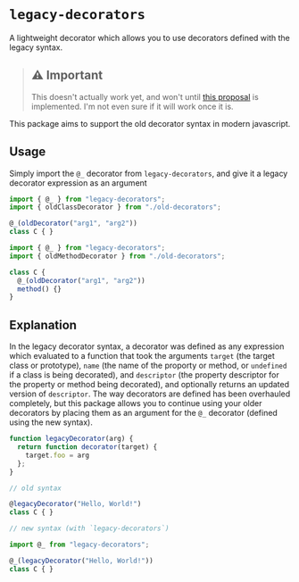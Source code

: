 # `legacy-decorators`

A lightweight decorator which allows you to use decorators defined with the legacy syntax.

> ## :warning: Important
>
> This doesn't actually work yet, and won't until [this proposal](https://github.com/tc39/proposal-decorators) is implemented. I'm not even sure if it will work once it is.

This package aims to support the old decorator syntax in modern javascript.

## Usage

Simply import the `@_` decorator from `legacy-decorators`, and give it a legacy decorator expression as an argument

```js
import { @_ } from "legacy-decorators";
import { oldClassDecorator } from "./old-decorators";

@_(oldDecorator("arg1", "arg2"))
class C { }

```

```js
import { @_ } from "legacy-decorators";
import { oldMethodDecorator } from "./old-decorators";

class C {
  @_(oldDecorator("arg1", "arg2"))
  method() {}
}

```

## Explanation

In the legacy decorator syntax, a decorator was defined as any expression which evaluated to a function that took the arguments `target` (the target class or prototype), `name` (the name of the proporty or method, or `undefined` if a class is being decorated), and `descriptor` (the property descriptor for the property or method being decorated), and optionally returns an updated version of `descriptor`. The way decorators are defined has been overhauled completely, but this package allows you to continue using your older decorators by placing them as an argument for the `@_` decorator (defined using the new syntax).


```js
function legacyDecorator(arg) {
  return function decorator(target) {
    target.foo = arg
  };
}

// old syntax

@legacyDecorator("Hello, World!")
class C { }

// new syntax (with `legacy-decorators`)

import @_ from "legacy-decorators";

@_(legacyDecorator("Hello, World!"))
class C { }

```
